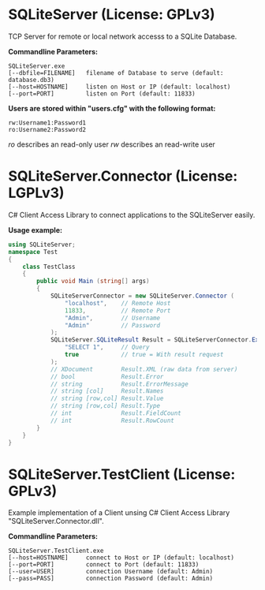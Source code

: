 SQLiteServer (License: GPLv3)
=============================

TCP Server for remote or local network accesss to a SQLite Database.

**Commandline Parameters:**

```Shell
SQLiteServer.exe
[--dbfile=FILENAME]   filename of Database to serve (default: database.db3)
[--host=HOSTNAME]     listen on Host or IP (default: localhost)
[--port=PORT]         listen on Port (default: 11833)
```

**Users are stored within "users.cfg" with the following format:**

```text
rw:Username1:Password1
ro:Username2:Password2
```

*ro* describes an read-only user
*rw* describes an read-write user


SQLiteServer.Connector (License: LGPLv3)
========================================

C# Client Access Library to connect applications to the SQLiteServer easily.

**Usage example:**

```C#
using SQLiteServer;
namespace Test
{
    class TestClass
   	{
        public void Main (string[] args)
   	    {
       	    SQLiteServerConnector = new SQLiteServer.Connector (
       	    	"localhost",	// Remote Host
       	    	11833,			// Remote Port
       	    	"Admin",		// Username
       	    	"Admin"			// Password
       	    );
			SQLiteServer.SQLiteResult Result = SQLiteServerConnector.ExecSQL(
				"SELECT 1",		// Query
				true			// true = With result request
			);
       	    // XDocument        Result.XML (raw data from server)
			// bool             Result.Error
            // string           Result.ErrorMessage
			// string [col]     Result.Names
			// string [row,col] Result.Value
			// string [row,col] Result.Type
			// int              Result.FieldCount
			// int              Result.RowCount
		}
	}
}
```


SQLiteServer.TestClient (License: GPLv3)
========================================

Example implementation of a Client unsing C# Client Access Library "SQLiteServer.Connector.dll".

**Commandline Parameters:**

```Shell
SQLiteServer.TestClient.exe
[--host=HOSTNAME]     connect to Host or IP (default: localhost)
[--port=PORT]         connect to Port (default: 11833)
[--user=USER]         connection Username (default: Admin)
[--pass=PASS]         connection Password (default: Admin)
```
